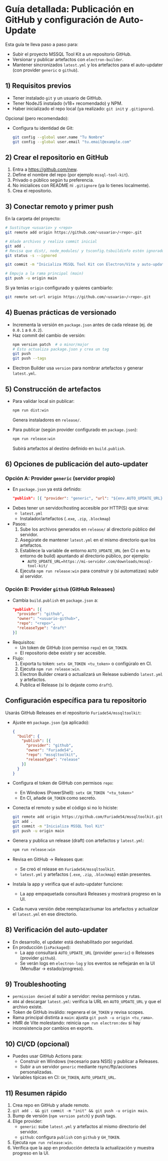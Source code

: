 # Guía detallada: Publicación en GitHub y configuración de Auto-Update

Esta guía te lleva paso a paso para:
- Subir el proyecto MSSQL Tool Kit a un repositorio GitHub.
- Versionar y publicar artefactos con `electron-builder`.
- Mantener sincronizados `latest.yml` y los artefactos para el auto-updater (con provider `generic` o `github`).

## 1) Requisitos previos
- Tener instalado `git` y un usuario de GitHub.
- Tener NodeJS instalado (v18+ recomendado) y NPM.
- Haber inicializado el repo local (ya realizado: `git init` y `.gitignore`).

Opcional (pero recomendado):
- Configura tu identidad de Git:
  ```bash
  git config --global user.name "Tu Nombre"
  git config --global user.email "tu.email@example.com"
  ```

## 2) Crear el repositorio en GitHub
1. Entra a https://github.com/new.
2. Define el nombre del repo (por ejemplo `mssql-tool-kit`).
3. Privado o público según tu preferencia.
4. No inicialices con README ni `.gitignore` (ya lo tienes localmente).
5. Crea el repositorio.

## 3) Conectar remoto y primer push
En la carpeta del proyecto:
```bash
# Sustituye <usuario> y <repo>
git remote add origin https://github.com/<usuario>/<repo>.git

# Añade archivos y realiza commit inicial
git add .
# Revisa que dist/, node_modules/ y tsconfig.tsbuildinfo estén ignorados
git status -s --ignored

git commit -m "Inicializa MSSQL Tool Kit con Electron/Vite y auto-update"

# Empuja a la rama principal (main)
git push -u origin main
```

Si ya tenías `origin` configurado y quieres cambiarlo:
```bash
git remote set-url origin https://github.com/<usuario>/<repo>.git
```

## 4) Buenas prácticas de versionado
- Incrementa la versión en `package.json` antes de cada release (ej. de `0.0.1` a `0.0.2`).
- Haz commit del cambio de versión:
  ```bash
  npm version patch  # o minor/major
  # Esto actualiza package.json y crea un tag
  git push
  git push --tags
  ```
- Electron Builder usa `version` para nombrar artefactos y generar `latest.yml`.

## 5) Construcción de artefactos
- Para validar local sin publicar:
  ```bash
  npm run dist:win
  ```
  Genera instaladores en `release/`.

- Para publicar (según provider configurado en `package.json`):
  ```bash
  npm run release:win
  ```
  Subirá artefactos al destino definido en `build.publish`.

## 6) Opciones de publicación del auto-updater
### Opción A: Provider `generic` (servidor propio)
- En `package.json` ya está definido:
  ```json
  "publish": [{ "provider": "generic", "url": "${env.AUTO_UPDATE_URL}" }]
  ```
- Debes tener un servidor/hosting accesible por HTTP(S) que sirva:
  - `latest.yml`
  - Instalador/artefactos (`.exe`, `.zip`, `.blockmap`)
- Pasos:
  1. Sube los archivos generados en `release/` al directorio público del servidor.
  2. Asegúrate de mantener `latest.yml` en el mismo directorio que los artefactos.
  3. Establece la variable de entorno `AUTO_UPDATE_URL` (en CI o en tu entorno de build) apuntando al directorio público, por ejemplo:
     - `AUTO_UPDATE_URL=https://mi-servidor.com/downloads/mssql-tool-kit/`
  4. Ejecuta `npm run release:win` para construir y (si automatizas) subir al servidor.

### Opción B: Provider `github` (GitHub Releases)
- Cambia `build.publish` en `package.json` a:
  ```json
  "publish": [{
    "provider": "github",
    "owner": "<usuario-github>",
    "repo": "<repo>",
    "releaseType": "draft"  
  }]
  ```
- Requisitos:
  - Un token de GitHub (con permiso `repo`) en `GH_TOKEN`.
  - El repositorio debe existir y ser accesible.
- Flujo:
  1. Exporta tu token: `setx GH_TOKEN <tu_token>` o configúralo en CI.
  2. Ejecuta `npm run release:win`.
  3. Electron Builder creará o actualizará un Release subiendo `latest.yml` y artefactos.
  4. Publica el Release (si lo dejaste como `draft`).

## Configuración específica para tu repositorio

Usarás GitHub Releases en el repositorio `Furiade54/mssqltoolkit`:

- Ajuste en `package.json` (ya aplicado):
  ```json
  {
    "build": {
      "publish": [{
        "provider": "github",
        "owner": "Furiade54",
        "repo": "mssqltoolkit",
        "releaseType": "release"  
      }]
    }
  }
  ```
- Configura el token de GitHub con permisos `repo`:
  - En Windows (PowerShell): `setx GH_TOKEN "<tu_token>"`
  - En CI, añade `GH_TOKEN` como secreto.
- Conecta el remoto y sube el código si no lo hiciste:
  ```bash
  git remote add origin https://github.com/Furiade54/mssqltoolkit.git
  git add .
  git commit -m "Inicializa MSSQL Tool Kit"
  git push -u origin main
  ```
- Genera y publica un release (draft) con artefactos y `latest.yml`:
  ```bash
  npm run release:win
  ```
- Revisa en GitHub → Releases que:
  - Se creó el release en `Furiade54/mssqltoolkit`.
  - `latest.yml` y artefactos (`.exe`, `.zip`, `.blockmap`) están presentes.
- Instala la app y verifica que el auto-updater funcione:
  - La app empaquetada consultará Releases y mostrará progreso en la UI.

- Cada nueva versión debe reemplazar/sumar los artefactos y actualizar el `latest.yml` en ese directorio.

## 8) Verificación del auto-updater
- En desarrollo, el updater está deshabilitado por seguridad.
- En producción (`isPackaged`):
  - La app consultará `AUTO_UPDATE_URL` (provider `generic`) o Releases (provider `github`).
  - Se verán logs en `electron-log` y los eventos se reflejarán en la UI (MenuBar → estado/progreso).

## 9) Troubleshooting
- `permission denied` al subir a servidor: revisa permisos y rutas.
- `404` al descargar `latest.yml`: verifica la URL en `AUTO_UPDATE_URL` y que el archivo existe.
- Token de GitHub inválido: regenera el `GH_TOKEN` y revisa scopes.
- Rama principal distinta a `main`: ajusta `git push -u origin <tu_rama>`.
- HMR de Vite molestando: reinicia `npm run electron:dev` si hay inconsistencia por cambios en exports.

## 10) CI/CD (opcional)
- Puedes usar GitHub Actions para:
  - Construir en Windows (necesario para NSIS) y publicar a Releases.
  - Subir a un servidor `generic` mediante rsync/ftp/acciones personalizadas.
- Variables típicas en CI: `GH_TOKEN`, `AUTO_UPDATE_URL`.

## 11) Resumen rápido
1. Crea repo en GitHub y añade remoto.
2. `git add . && git commit -m "init" && git push -u origin main`.
3. Bump de versión (`npm version patch`) y push tags.
4. Elige provider:
   - `generic`: sube `latest.yml` y artefactos al mismo directorio del servidor.
   - `github`: configura `publish` con `github` y `GH_TOKEN`.
5. Ejecuta `npm run release:win`.
6. Verifica que la app en producción detecta la actualización y muestra progreso en la UI.